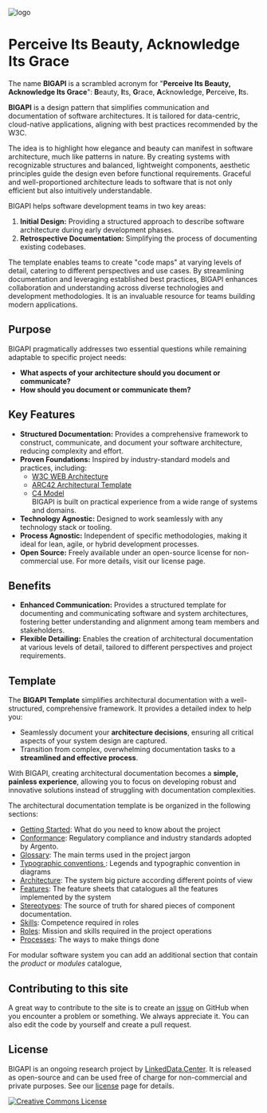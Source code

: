 ![logo](https://linkeddata.center/resources/v4/logo/Logo-colori-trasp_oriz-640x220.png)

# Perceive Its Beauty, Acknowledge Its Grace
The name **BIGAPI** is a scrambled acronym for "**Perceive Its Beauty, Acknowledge Its Grace**": **B**eauty, **I**ts, **G**race, **A**cknowledge, **P**erceive, **I**ts.

**BIGAPI** is a design pattern that simplifies communication and documentation of software architectures. It is tailored for data-centric, cloud-native applications, aligning with best practices recommended by the W3C.

The idea is to highlight how elegance and beauty can manifest in software architecture, much like patterns in nature. By creating systems with recognizable structures and balanced, lightweight components, aesthetic principles guide the design even before functional requirements. Graceful and well-proportioned architecture leads to software that is not only efficient but also intuitively understandable.

BIGAPI helps software development teams in two key areas:
1. **Initial Design:** Providing a structured approach to describe software architecture during early development phases.
2. **Retrospective Documentation:** Simplifying the process of documenting existing codebases.

The template enables teams to create "code maps" at varying levels of detail, catering to different perspectives and use cases. By streamlining documentation and leveraging established best practices, BIGAPI enhances collaboration and understanding across diverse technologies and development methodologies. It is an invaluable resource for teams building modern applications.


## Purpose
BIGAPI pragmatically addresses two essential questions while remaining adaptable to specific project needs:

- **What aspects of your architecture should you document or communicate?**
- **How should you document or communicate them?**


## Key Features
- **Structured Documentation:** Provides a comprehensive framework to construct, communicate, and document your software architecture, reducing complexity and effort.  
- **Proven Foundations:** Inspired by industry-standard models and practices, including:  
  - [W3C WEB Architecture](https://www.w3.org/TR/webarch/)  
  - [ARC42 Architectural Template](https://arc42.org/)  
  - [C4 Model](https://c4model.com/)  
  BIGAPI is built on practical experience from a wide range of systems and domains.  
- **Technology Agnostic:** Designed to work seamlessly with any technology stack or tooling.  
- **Process Agnostic:** Independent of specific methodologies, making it ideal for lean, agile, or hybrid development processes.  
- **Open Source:** Freely available under an open-source license for non-commercial use. For more details, visit our license page.  


## Benefits
- **Enhanced Communication:** Provides a structured template for documenting and communicating software and system architectures, fostering better understanding and alignment among team members and stakeholders.  
- **Flexible Detailing:** Enables the creation of architectural documentation at various levels of detail, tailored to different perspectives and project requirements.  


## Template
The **BIGAPI Template** simplifies architectural documentation with a well-structured, comprehensive framework. It provides a detailed index to help you:

- Seamlessly document your **architecture decisions**, ensuring all critical aspects of your system design are captured.  
- Transition from complex, overwhelming documentation tasks to a **streamlined and effective process**.  

With BIGAPI, creating architectural documentation becomes a **simple, painless experience**, allowing you to focus on developing robust and innovative solutions instead of struggling with documentation complexities.

The architectural documentation template is be organized in the following sections:
- [Getting Started](template/getting-started.md): What do you need to know about the project
- [Conformance](template/conformance.md): Regulatory compliance and industry standards adopted by Argento.
- [Glossary](template/glossary.md): The main terms used in the project jargon
- [Typographic conventions ](template/typography.md): Legends and typographic convention in diagrams
- [Architecture](template/architecture.md): The system big picture according different points of view
- [Features](template/features.md): The feature sheets that catalogues all the features implemented by the system
- [Stereotypes](template/stereotypes.md): The source of truth for shared pieces of component documentation.
- [Skills](template/skills.md): Competence required in roles
- [Roles](template/roles.md): Mission and skills required in the project operations
- [Processes](template/processes.md): The ways to make things done

For modular software system you can add an additional section that contain the  _product_ or _modules_ catalogue, 

## Contributing to this site
A great way to contribute to the site is to create an [issue](https://github.com/linkeddatacenter/bigapi/issues) on GitHub when you encounter a problem or something. We always appreciate it. You can also edit the code by yourself and create a pull request.


## License
BIGAPI is an ongoing research project by [LinkedData.Center](https://linkeddata.center). It is released as open-source and can be used free of charge for non-commercial and private purposes. See our [license](LICENSE) page for details.

[![Creative Commons License](https://licensebuttons.net/l/by-nc/4.0/88x31.png)](http://creativecommons.org/licenses/by-nc/4.0/)

